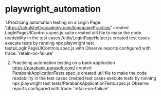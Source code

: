 # playwright_automation


1.Practicing automation testing on a Login Page: 'https://rahulshettyacademy.com/loginpagePractise/'
created LogInPageUIControls.spec.js suite
created util file to make the code readability in the test cases /utils/LoginPageHelper.js
created test cases
execute tests by running 
npx playwright test tests/LogInPageUIControls.spec.js with 
Observe reports configured with trace: 'retain-on-failure'


2. Practicing automation testing on a bank application https://parabank.parasoft.com/
created ParabankApplicationTests.spec.js
created util file to make the code readability in the test cases
created test cases
execute tests by running npx playwright test tests/ParabankApplicationTests.spec.js
Observe reports configured with trace: 'retain-on-failure'
